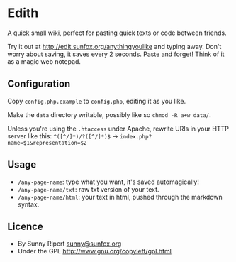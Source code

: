 Edith
=====

A quick small wiki, perfect for pasting quick texts or code between friends.

Try it out at http://edit.sunfox.org/anythingyoulike and typing away. Don't worry about saving, it saves every 2 seconds. Paste and forget! Think of it as a magic web notepad.

Configuration
-------------

Copy `config.php.example` to `config.php`, editing it as you like.

Make the `data` directory writable, possibly like so `chmod -R a+w data/`.

Unless you're using the `.htaccess` under Apache, rewrite URIs in your HTTP server like this:
`^([^/]*)/?([^/]*)$` -> `index.php?name=$1&representation=$2`


Usage
-----

- `/any-page-name`: type what you want, it's saved automagically!
- `/any-page-name/txt`: raw txt version of your text.
- `/any-page-name/html`: your text in html, pushed through the markdown syntax.


Licence
------

- By Sunny Ripert <sunny@sunfox.org>
- Under the GPL http://www.gnu.org/copyleft/gpl.html
